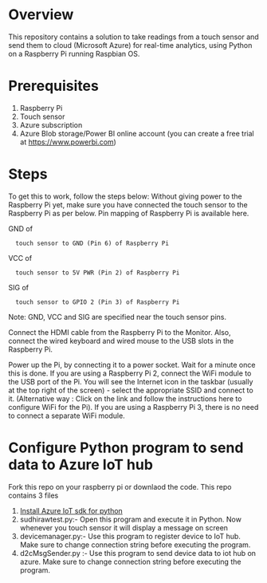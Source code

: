 # Overview

This repository contains a solution to take readings from a touch sensor and send them to cloud (Microsoft Azure) for real-time analytics, using Python on a Raspberry Pi running Raspbian OS.

# Prerequisites

1) Raspberry Pi
2) Touch sensor
3) Azure subscription
4) Azure Blob storage/Power BI online account (you can create a free trial at https://www.powerbi.com)

# Steps

To get this to work, follow the steps below:
 Without giving power to the Raspberry Pi yet, make sure you have connected the touch sensor to the Raspberry Pi as per below. Pin mapping of Raspberry Pi is available here.
  
  GND of
  
      touch sensor to GND (Pin 6) of Raspberry Pi
  
  VCC of
  
      touch sensor to 5V PWR (Pin 2) of Raspberry Pi
  
  SIG of
  
      touch sensor to GPIO 2 (Pin 3) of Raspberry Pi
 
Note: GND, VCC and SIG are specified near the touch sensor pins.


Connect the HDMI cable from the Raspberry Pi to the Monitor. Also, connect the wired keyboard and wired mouse to the USB slots in the Raspberry Pi.

Power up the Pi, by connecting it to a power socket. Wait for a minute once this is done. If you are using a Raspberry Pi 2, connect the WiFi module to the USB port of the Pi. You will see the Internet icon in the taskbar (usually at the top right of the screen) - select the appropriate SSID and connect to it. (Alternative way : Click on the link and follow the instructions here to configure WiFi for the
Pi). If you are using a Raspberry Pi 3, there is no need to connect a separate WiFi module.

# Configure Python program to send data to Azure IoT hub 
Fork this repo on your raspberry pi or downlaod the code. This repo contains 3 files

1) [Install Azure IoT sdk for python](https://docs.microsoft.com/en-us/azure/python-how-to-install) 
2) sudhirawtest.py:- Open this program and execute it in Python. Now whenever you touch sensor it will display a message on screen
3) devicemanager.py:- Use this program to register device to IoT hub. Make sure to change connection string before executing the program.
4) d2cMsgSender.py :- Use this program to send device data to iot hub on azure. Make sure to change connection string before executing the program.  
